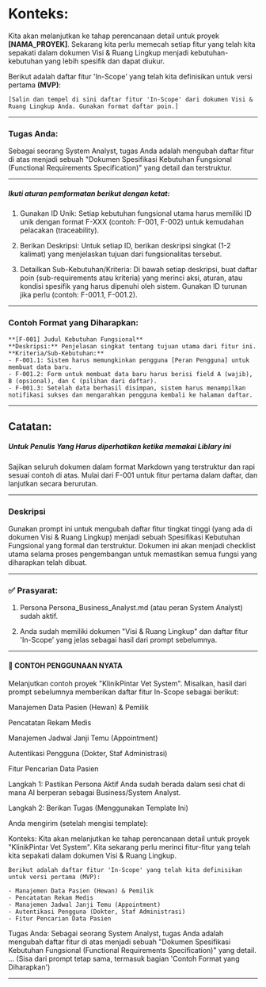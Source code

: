# Konteks:
Kita akan melanjutkan ke tahap perencanaan detail untuk proyek **[NAMA_PROYEK]**. Sekarang kita perlu memecah setiap fitur yang telah kita sepakati dalam dokumen Visi & Ruang Lingkup menjadi kebutuhan-kebutuhan yang lebih spesifik dan dapat diukur.

Berikut adalah daftar fitur 'In-Scope' yang telah kita definisikan untuk versi pertama **(MVP)**:

``[Salin dan tempel di sini daftar fitur 'In-Scope' dari dokumen Visi & Ruang Lingkup Anda. Gunakan format daftar poin.]
``

---
### Tugas Anda:
Sebagai seorang System Analyst, tugas Anda adalah mengubah daftar fitur di atas menjadi sebuah "Dokumen Spesifikasi Kebutuhan Fungsional (Functional Requirements Specification)" yang detail dan terstruktur.

---
##### Ikuti aturan pemformatan berikut dengan ketat:

1. Gunakan ID Unik: Setiap kebutuhan fungsional utama harus memiliki ID unik dengan format F-XXX (contoh: F-001, F-002) untuk kemudahan pelacakan (traceability).

2. Berikan Deskripsi: Untuk setiap ID, berikan deskripsi singkat (1-2 kalimat) yang menjelaskan tujuan dari fungsionalitas tersebut.

3. Detailkan Sub-Kebutuhan/Kriteria: Di bawah setiap deskripsi, buat daftar poin (sub-requirements atau kriteria) yang merinci aksi, aturan, atau kondisi spesifik yang harus dipenuhi oleh sistem. Gunakan ID turunan jika perlu (contoh: F-001.1, F-001.2).

---
### Contoh Format yang Diharapkan:
```
**[F-001] Judul Kebutuhan Fungsional**
**Deskripsi:** Penjelasan singkat tentang tujuan utama dari fitur ini.
**Kriteria/Sub-Kebutuhan:**
- F-001.1: Sistem harus memungkinkan pengguna [Peran Pengguna] untuk membuat data baru.
- F-001.2: Form untuk membuat data baru harus berisi field A (wajib), B (opsional), dan C (pilihan dari daftar).
- F-001.3: Setelah data berhasil disimpan, sistem harus menampilkan notifikasi sukses dan mengarahkan pengguna kembali ke halaman daftar.
```

---
## Catatan:
##### Untuk Penulis Yang Harus diperhatikan ketika memakai Liblary ini
Sajikan seluruh dokumen dalam format Markdown yang terstruktur dan rapi sesuai contoh di atas. Mulai dari F-001 untuk fitur pertama dalam daftar, dan lanjutkan secara berurutan.

---
### Deskripsi
Gunakan prompt ini untuk mengubah daftar fitur tingkat tinggi (yang ada di dokumen Visi & Ruang Lingkup) menjadi sebuah Spesifikasi Kebutuhan Fungsional yang formal dan terstruktur. Dokumen ini akan menjadi checklist utama selama proses pengembangan untuk memastikan semua fungsi yang diharapkan telah dibuat.

---
### ✅ Prasyarat:
1. Persona Persona_Business_Analyst.md (atau peran System Analyst) sudah aktif.

2. Anda sudah memiliki dokumen "Visi & Ruang Lingkup" dan daftar fitur 'In-Scope' yang jelas sebagai hasil dari prompt sebelumnya.

---

#### 🚀 CONTOH PENGGUNAAN NYATA
Melanjutkan contoh proyek "KlinikPintar Vet System". Misalkan, hasil dari prompt sebelumnya memberikan daftar fitur In-Scope sebagai berikut:

Manajemen Data Pasien (Hewan) & Pemilik

Pencatatan Rekam Medis

Manajemen Jadwal Janji Temu (Appointment)

Autentikasi Pengguna (Dokter, Staf Administrasi)

Fitur Pencarian Data Pasien

Langkah 1: Pastikan Persona Aktif
Anda sudah berada dalam sesi chat di mana AI berperan sebagai Business/System Analyst.

Langkah 2: Berikan Tugas (Menggunakan Template Ini)

Anda mengirim (setelah mengisi template):

Konteks:
Kita akan melanjutkan ke tahap perencanaan detail untuk proyek "KlinikPintar Vet System". Kita sekarang perlu merinci fitur-fitur yang telah kita sepakati dalam dokumen Visi & Ruang Lingkup.

```
Berikut adalah daftar fitur 'In-Scope' yang telah kita definisikan untuk versi pertama (MVP):

- Manajemen Data Pasien (Hewan) & Pemilik
- Pencatatan Rekam Medis
- Manajemen Jadwal Janji Temu (Appointment)
- Autentikasi Pengguna (Dokter, Staf Administrasi)
- Fitur Pencarian Data Pasien
```
Tugas Anda:
Sebagai seorang System Analyst, tugas Anda adalah mengubah daftar fitur di atas menjadi sebuah "Dokumen Spesifikasi Kebutuhan Fungsional (Functional Requirements Specification)" yang detail.
...
(Sisa dari prompt tetap sama, termasuk bagian 'Contoh Format yang Diharapkan')

---